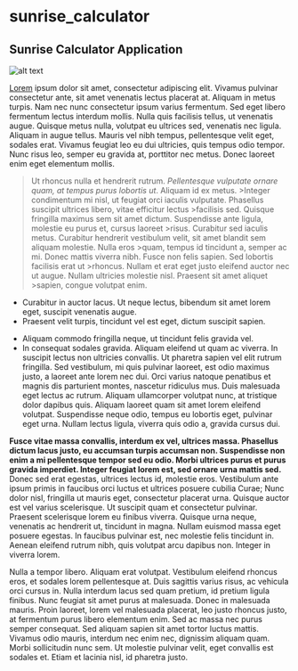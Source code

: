 sunrise_calculator
==
## Sunrise Calculator Application


![alt text](http://icons.iconarchive.com/icons/iconsmind/outline/256/Sunrise-icon.png "Sunrise")

[Lorem](https://www.lipsum.com/) ipsum dolor sit amet, consectetur adipiscing elit. Vivamus pulvinar consectetur ante, sit amet venenatis lectus placerat at. Aliquam in metus turpis. Nam nec nunc consectetur ipsum varius fermentum. Sed eget libero fermentum lectus interdum mollis. Nulla quis facilisis tellus, ut venenatis augue. Quisque metus nulla, volutpat eu ultrices sed, venenatis nec ligula. Aliquam in augue tellus. Mauris vel nibh tempus, pellentesque velit eget, sodales erat. Vivamus feugiat leo eu dui ultricies, quis tempus odio tempor. Nunc risus leo, semper eu gravida at, porttitor nec metus. Donec laoreet enim eget elementum mollis.

>Ut rhoncus nulla et hendrerit rutrum. *Pellentesque vulputate ornare quam, at tempus purus lobortis ut*. Aliquam id ex metus. >Integer condimentum mi nisl, ut feugiat orci iaculis vulputate. Phasellus suscipit ultrices libero, vitae efficitur lectus >facilisis sed. Quisque fringilla maximus sem sit amet dictum. Suspendisse ante ligula, molestie eu purus et, cursus laoreet >risus. Curabitur sed iaculis metus. Curabitur hendrerit vestibulum velit, sit amet blandit sem aliquam molestie. Nulla eros >quam, tempus id tincidunt a, semper ac mi. Donec mattis viverra nibh. Fusce non felis sapien. Sed lobortis facilisis erat ut >rhoncus. Nullam et erat eget justo eleifend auctor nec ut augue. Nullam ultricies molestie nisl. Praesent sit amet aliquet >sapien, congue volutpat enim.

*    Curabitur in auctor lacus. 
     Ut neque lectus, bibendum sit amet lorem eget, suscipit venenatis augue. 
*    Praesent velit turpis, tincidunt vel est eget, dictum suscipit sapien. 
+ Aliquam commodo fringilla neque, ut tincidunt felis gravida vel. 
+ In consequat sodales gravida. Aliquam eleifend ut quam ac viverra. In suscipit lectus non ultricies convallis. Ut pharetra sapien vel elit rutrum fringilla. Sed vestibulum, mi quis pulvinar laoreet, est odio maximus justo, a laoreet ante lorem nec dui. Orci varius natoque penatibus et magnis dis parturient montes, nascetur ridiculus mus. Duis malesuada eget lectus ac rutrum. Aliquam ullamcorper volutpat nunc, at tristique dolor dapibus quis. Aliquam laoreet quam sit amet lorem eleifend volutpat. Suspendisse neque odio, tempus eu lobortis eget, pulvinar eget urna. Nullam lectus ligula, viverra quis odio a, gravida cursus dui.

**Fusce vitae massa convallis, interdum ex vel, ultrices massa. Phasellus dictum lacus justo, eu accumsan turpis accumsan non. Suspendisse non enim a mi pellentesque tempor sed eu odio. Morbi ultrices purus et purus gravida imperdiet. Integer feugiat lorem est, sed ornare urna mattis sed.** Donec sed erat egestas, ultrices lectus id, molestie eros. Vestibulum ante ipsum primis in faucibus orci luctus et ultrices posuere cubilia Curae; Nunc dolor nisl, fringilla ut mauris eget, consectetur placerat urna. Quisque auctor est vel varius scelerisque. Ut suscipit quam et consectetur pulvinar. Praesent scelerisque lorem eu finibus viverra. Quisque urna neque, venenatis ac hendrerit ut, tincidunt in magna. Nullam euismod massa eget posuere egestas. In faucibus pulvinar est, nec molestie felis tincidunt in. Aenean eleifend rutrum nibh, quis volutpat arcu dapibus non. Integer in viverra lorem.

Nulla a tempor libero. Aliquam erat volutpat. Vestibulum eleifend rhoncus eros, et sodales lorem pellentesque at. Duis sagittis varius risus, ac vehicula orci cursus in. Nulla interdum lacus sed quam pretium, id pretium ligula finibus. Nunc feugiat sit amet purus at malesuada. Donec in malesuada mauris. Proin laoreet, lorem vel malesuada placerat, leo justo rhoncus justo, at fermentum purus libero elementum enim. Sed ac massa nec purus semper consequat. Sed aliquam sapien sit amet tortor luctus mattis. Vivamus odio mauris, interdum nec enim nec, dignissim aliquam quam. Morbi sollicitudin nunc sem. Ut molestie pulvinar velit, eget convallis est sodales et. Etiam et lacinia nisl, id pharetra justo.
